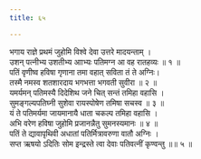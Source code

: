 ```yaml
---
title: ६५

---
```

भगाय राज्ञे प्रथमं जुहोमि विश्वे देवा उत्तरे मादयन्ताम् ।  
उशन् पत्नीभ्य उशतीभ्य आाभ्यः पतिमग्न आ वह रातहव्यः ॥ १ ॥  
पतिं वृणीष्व हविषा गृणाना तमा वहात् सविता तं ते अग्निः।  
तस्मै नमस्व शतशारदाय भगभत्ता भगवती सुवीरा ॥ २ ॥  
यमर्यमन् पतिमस्यै दिदेशिथ जने चित् सन्तं तमिहा वहासि ।  
सुमङ्गल्यपतिघ्नी सुशेवा रायस्पोषेण तमिषा सचस्व ॥ ३ ॥  
यं ते पतिमर्यमा जायमानायै धाता चकल्प तमिहा वहासि ।  
अभि वरेण हविषा जुहोमि प्रजानन्नैतु सुमनस्यमानः ॥ ४ ॥  
पतिं ते द्यावापृथिवी अधातां पतिर्मित्रावरुणा वातौ अग्निः ।  
सप्त ऋषयो ऽदितिः सोम इन्द्रस्ते त्वा देवाः पतिवत्नीं कृण्वन्तु ॥॥ ५ ॥  